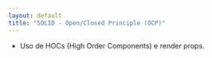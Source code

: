 ```yaml
---
layout: default
title: "SOLID - Open/Closed Principle (OCP)"
---
```


- Uso de HOCs (High Order Components) e render props.
